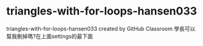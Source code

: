 # triangles-with-for-loops-hansen033
triangles-with-for-loops-hansen033 created by GitHub Classroom
學長可以幫我刪掉嗎?在上面settings的最下面

